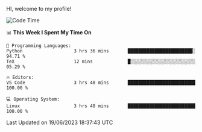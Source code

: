 HI, welcome to my profile!
<!--START_SECTION:waka-->
![Code Time](http://img.shields.io/badge/Code%20Time-866%20hrs%2011%20mins-blue)

📊 **This Week I Spent My Time On** 

```text
💬 Programming Languages: 
Python                   3 hrs 36 mins       ████████████████████████░   94.71 % 
TeX                      12 mins             █░░░░░░░░░░░░░░░░░░░░░░░░   05.29 % 

🔥 Editors: 
VS Code                  3 hrs 48 mins       █████████████████████████   100.00 % 

💻 Operating System: 
Linux                    3 hrs 48 mins       █████████████████████████   100.00 % 
```


 Last Updated on 19/06/2023 18:37:43 UTC
<!--END_SECTION:waka-->
